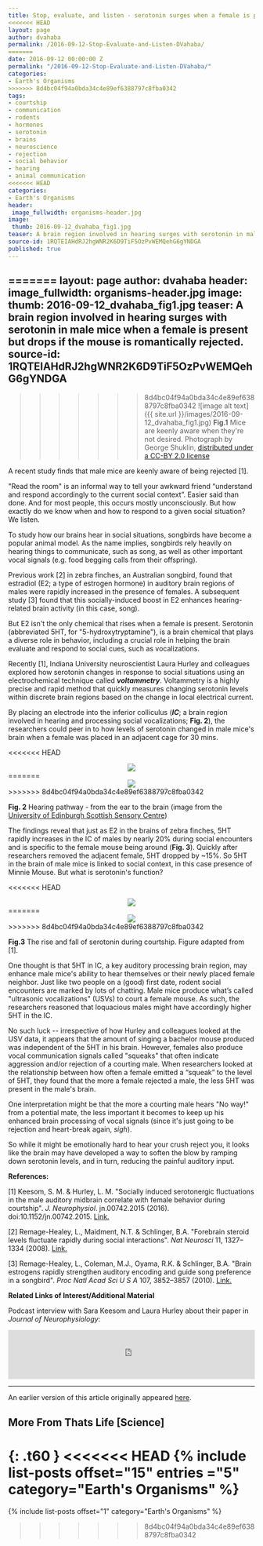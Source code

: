 ```yaml
---
title: Stop, evaluate, and listen - serotonin surges when a female is present
<<<<<<< HEAD
layout: page
author: dvahaba
permalink: /2016-09-12-Stop-Evaluate-and-Listen-DVahaba/
=======
date: 2016-09-12 00:00:00 Z
permalink: "/2016-09-12-Stop-Evaluate-and-Listen-DVahaba/"
categories:
- Earth's Organisms
>>>>>>> 8d4bc04f94a0bda34c4e89ef6388797c8fba0342
tags:
- courtship
- communication
- rodents
- hormones
- serotonin
- brains
- neuroscience
- rejection
- social behavior
- hearing
- animal communication
<<<<<<< HEAD
categories:
- Earth's Organisms
header:
 image_fullwidth: organisms-header.jpg
image:
 thumb: 2016-09-12_dvahaba_fig1.jpg
teaser: A brain region involved in hearing surges with serotonin in male mice when a female is present but drops if the mouse is romantically rejected.
source-id: 1RQTEIAHdRJ2hgWNR2K6D9TiF5OzPvWEMQehG6gYNDGA
published: true
---
```

=======
layout: page
author: dvahaba
header:
  image_fullwidth: organisms-header.jpg
image:
  thumb: 2016-09-12_dvahaba_fig1.jpg
teaser: A brain region involved in hearing surges with serotonin in male mice when
  a female is present but drops if the mouse is romantically rejected.
source-id: 1RQTEIAHdRJ2hgWNR2K6D9TiF5OzPvWEMQehG6gYNDGA
---

>>>>>>> 8d4bc04f94a0bda34c4e89ef6388797c8fba0342
![image alt text]({{ site.url }}/images/2016-09-12_dvahaba_fig1.jpg)
**Fig.1** Mice are keenly aware when they're not desired. Photograph by George Shuklin, [distributed under a CC-BY 2.0 license]( http://creativecommons.org/licenses/by/2.0/)

A recent study finds that male mice are keenly aware of being rejected [1].

"Read the room" is an informal way to tell your awkward friend “understand and respond accordingly to the current social context”. Easier said than done. And for most people, this occurs mostly unconsciously. But how exactly do we know when and how to respond to a given social situation? We listen.

To study how our brains hear in social situations, songbirds have become a popular animal model. As the name implies, songbirds rely heavily on hearing things to communicate, such as song, as well as other important vocal signals (e.g. food begging calls from their offspring).

Previous work [2] in zebra finches, an Australian songbird, found that estradiol (E2; a type of estrogen hormone) in auditory brain regions of males were rapidly increased in the presence of females. A subsequent study [3] found that this socially-induced boost in E2 enhances hearing-related brain activity (in this case, song). 

But E2 isn't the only chemical that rises when a female is present. Serotonin (abbreviated 5HT, for "5-hydroxytryptamine"), is a brain chemical that plays a diverse role in behavior, including a crucial role in helping the brain evaluate and respond to social cues, such as vocalizations.

	

Recently [1], Indiana University neuroscientist Laura Hurley and colleagues explored how serotonin changes in response to social situations using an electrochemical technique called **_voltammetry_**. Voltammetry is a highly precise and rapid method that quickly measures changing serotonin levels within discrete brain regions based on the change in local electrical current.

By placing an electrode into the inferior colliculus (**_IC_**; a brain region involved in hearing and processing social vocalizations; **Fig. 2**), the researchers could peer in to how levels of serotonin changed in male mice's brain when a female was placed in an adjacent cage for 30 mins.


<<<<<<< HEAD
<div style="text-align:center"><img src ="https://raw.githubusercontent.com/thatslifescience/thatslifesci/gh-pages/public/W7vEV3QK3c45hJLZtXuxg_img_0.png" /></div>
=======
<div style="text-align:center"><img src ="https://raw.githubusercontent.com/thatslifesci/thatslifesci/gh-pages/public/W7vEV3QK3c45hJLZtXuxg_img_0.png" /></div>
>>>>>>> 8d4bc04f94a0bda34c4e89ef6388797c8fba0342

**Fig. 2** Hearing pathway - from the ear to the brain (image from the [University of Edinburgh Scottish Sensory Centre](http://www.ssc.education.ed.ac.uk/courses/pictures/dnov10i.jpg))

The findings reveal that just as E2 in the brains of zebra finches, 5HT rapidly increases in the IC of males by nearly 20% during social encounters and is specific to the female mouse being around (****Fig. 3****). Quickly after researchers removed the adjacent female, 5HT dropped by ~15%. So 5HT in the brain of male mice is linked to social context, in this case presence of Minnie Mouse. But what is serotonin's function?

<<<<<<< HEAD
<div style="text-align:center"><img src ="https://raw.githubusercontent.com/thatslifescience/thatslifesci/gh-pages/public/W7vEV3QK3c45hJLZtXuxg_img_1.png" /></div>
=======
<div style="text-align:center"><img src ="https://raw.githubusercontent.com/thatslifesci/thatslifesci/gh-pages/public/W7vEV3QK3c45hJLZtXuxg_img_1.png" /></div>
>>>>>>> 8d4bc04f94a0bda34c4e89ef6388797c8fba0342

**Fig.3** The rise and fall of serotonin during courtship. Figure adapted from [1]. 

One thought is that 5HT in IC, a key auditory processing brain region, may enhance male mice's ability to hear themselves or their newly placed female neighbor. Just like two people on a (good) first date, rodent social encounters are marked by lots of chatting. Male mice produce what’s called "ultrasonic vocalizations" (USVs) to court a female mouse. As such, the researchers reasoned that loquacious males might have accordingly higher 5HT in the IC. 

No such luck -- irrespective of how Hurley and colleagues looked at the USV data, it appears that the amount of singing a bachelor mouse produced was independent of the 5HT in his brain. However, females also produce vocal communication signals called "squeaks" that often indicate aggression and/or rejection of a courting male. When researchers looked at the relationship between how often a female emitted a “squeak” to the level of 5HT, they found that the more a female rejected a male, the less 5HT was present in the male's brain.

One interpretation might be that the more a courting male hears "No way!" from a potential mate, the less important it becomes to keep up his enhanced brain processing of vocal signals (since it's just going to be rejection and heart-break again, *sigh*).

So while it might be emotionally hard to hear your crush reject you, it looks like the brain may have developed a way to soften the blow by ramping down serotonin levels, and in turn, reducing the painful auditory input.

**References:**

[1] Keesom, S. M. & Hurley, L. M. "Socially induced serotonergic fluctuations in the male auditory midbrain correlate with female behavior during courtship". *J. Neurophysiol*. jn.00742.2015 (2016). doi:10.1152/jn.00742.2015. [Link.](http://www.ncbi.nlm.nih.gov/pubmed/26792882)

[2] Remage-Healey, L., Maidment, N.T. & Schlinger, B.A. "Forebrain steroid levels fluctuate rapidly during social interactions". *Nat Neurosci* 11, 1327–1334 (2008). [Link.](http://www.ncbi.nlm.nih.gov/pubmed/18820691)

[3] Remage-Healey, L., Coleman, M.J., Oyama, R.K. & Schlinger, B.A. "Brain estrogens rapidly strengthen auditory encoding and guide song preference in a songbird". *Proc Natl Acad Sci U S A* 107, 3852–3857 (2010). [Link.](http://www.ncbi.nlm.nih.gov/pubmed/20133597)

**Related Links of Interest/Additional Material**

Podcast interview with Sara Keesom and Laura Hurley about their paper in *Journal of Neurophysiology*:

<iframe id="audio_iframe" src="https://www.podbean.com/media/player/sg8qb-5e6927?skin=4" width="100%" height="100" frameborder="0" scrolling="no"></iframe>

***

An earlier version of this article originally appeared [here](http://scicommumass.blogspot.com/2016/05/stop-evaluate-social-context-and-listen.html).

## More From Thats Life [Science]
{: .t60 }
<<<<<<< HEAD
{% include list-posts offset="15" entries ="5" category="Earth's Organisms" %}
=======
{% include list-posts offset="1" category="Earth's Organisms" %}
>>>>>>> 8d4bc04f94a0bda34c4e89ef6388797c8fba0342
